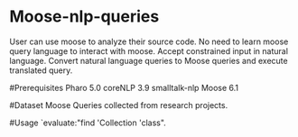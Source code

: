 # Moose-nlp-queries
User can use moose to analyze their source code. No need to learn moose query language to interact with moose.
Accept constrained input in natural language. Convert natural language queries to Moose queries and execute translated query.

#Prerequisites
Pharo 5.0
coreNLP 3.9
smalltalk-nlp
Moose 6.1

#Dataset
Moose Queries collected from research projects.

#Usage
`evaluate:"find 'Collection 'class".



